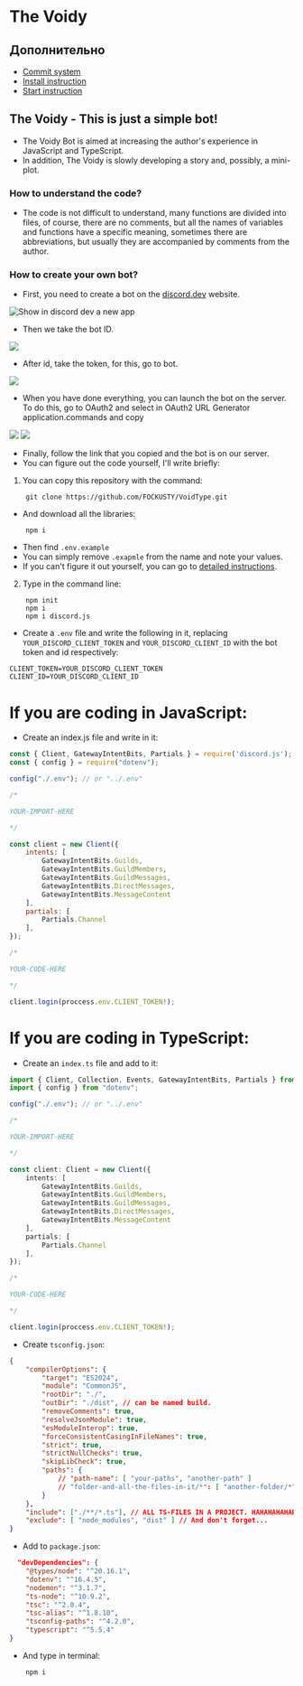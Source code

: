 # The Voidy

## Дополнительно
- [Commit system](./docs/help/readme-files/docs/commit.system-en.md)
- [Install instruction](./docs/help/readme-files/install/instruction-en.md)
- [Start instruction](./docs/help/readme-files/start/instruction-en.md)

## The Voidy - This is just a simple bot!
- The Voidy Bot is aimed at increasing the author's experience in JavaScript and TypeScript.
- In addition, The Voidy is slowly developing a story and, possibly, a mini-plot.

### How to understand the code?
- The code is not difficult to understand, many functions are divided into files, of course, there are no comments, but all the names of variables and functions have a specific meaning, sometimes there are abbreviations, but usually they are accompanied by comments from the author.

### How to create your own bot?
- First, you need to create a bot on the [discord.dev](https://discord.com/developers/applications) website.

<picture>
	<img alt="Show in discord dev a new app" src="./docs/help/pictures/newapp.png">
</picture>

- Then we take the bot ID.

<picture>
	<img src="./docs/help/pictures/app.png">
</picture>

- After id, take the token, for this, go to bot.

<picture>
	<img src="./docs/help/pictures/token.png">
</picture>

- When you have done everything, you can launch the bot on the server. To do this, go to OAuth2 and select in OAuth2 URL Generator application.commands and copy

<picture>
	<img src="./docs/help/pictures/OAuth2.png">
</picture>

<picture>
	<img src="./docs/help/pictures/OAuth2URLGenerator.png">
</picture>

- Finally, follow the link that you copied and the bot is on our server.
- You can figure out the code yourself, I'll write briefly:
1. You can copy this repository with the command:

```
	git clone https://github.com/FOCKUSTY/VoidType.git
```

- And download all the libraries:

```
	npm i
```

- Then find `.env.example`
- You can simply remove `.exapmle` from the name and note your values.
- If you can't figure it out yourself, you can go to [detailed instructions](./docs/help/readme-files/install/instruction-en.md).

2. Type in the command line:

```
	npm init
	npm i
	npm i discord.js
```

- Create a `.env` file and write the following in it, replacing `YOUR_DISCORD_CLIENT_TOKEN` and `YOUR_DISCORD_CLIENT_ID` with the bot token and id respectively:

```
CLIENT_TOKEN=YOUR_DISCORD_CLIENT_TOKEN
CLIENT_ID=YOUR_DISCORD_CLIENT_ID
```

# If you are coding in JavaScript:

- Create an index.js file and write in it:

```js
const { Client, GatewayIntentBits, Partials } = require('discord.js');
const { config } = require("dotenv");

config("./.env"); // or "../.env"

/*

YOUR-IMPORT-HERE

*/

const client = new Client({
	intents: [
		GatewayIntentBits.Guilds,
		GatewayIntentBits.GuildMembers,
		GatewayIntentBits.GuildMessages,
		GatewayIntentBits.DirectMessages,
		GatewayIntentBits.MessageContent
	],
	partials: [
		Partials.Channel
	],
});

/*

YOUR-CODE-HERE

*/

client.login(proccess.env.CLIENT_TOKEN!);
```

# If you are coding in TypeScript:

- Create an `index.ts` file and add to it:

```ts
import { Client, Collection, Events, GatewayIntentBits, Partials } from 'discord.js';
import { config } from "dotenv";

config("./.env"); // or "../.env"

/*

YOUR-IMPORT-HERE

*/

const client: Client = new Client({
	intents: [
		GatewayIntentBits.Guilds,
		GatewayIntentBits.GuildMembers,
		GatewayIntentBits.GuildMessages,
		GatewayIntentBits.DirectMessages,
		GatewayIntentBits.MessageContent
	],
	partials: [
		Partials.Channel
	],
});

/*

YOUR-CODE-HERE

*/

client.login(proccess.env.CLIENT_TOKEN!);
```

- Create `tsconfig.json`:
```json
{
	"compilerOptions": {
		"target": "ES2024",
		"module": "CommonJS",
		"rootDir": "./",
		"outDir": "./dist", // can be named build.
		"removeComments": true,
		"resolveJsonModule": true,
		"esModuleInterop": true,
		"forceConsistentCasingInFileNames": true,
		"strict": true,
		"strictNullChecks": true,
		"skipLibCheck": true,
		"paths": {
			// "path-name": [ "your-paths", "another-path" ]
			// "folder-and-all-the-files-in-it/*": [ "another-folder/*", "another/*", "and-this-file.yea" ]
		}
	},
	"include": ["./**/*.ts"], // ALL TS-FILES IN A PROJECT. HAHAHAHAHAHAHHA.
	"exclude": [ "node_modules", "dist" ] // And don't forget...
}
```

- Add to `package.json`:
```json
  "devDependencies": {
    "@types/node": "^20.16.1",
    "dotenv": "^16.4.5",
    "nodemon": "^3.1.7",
    "ts-node": "^10.9.2",
    "tsc": "^2.0.4",
    "tsc-alias": "^1.8.10",
    "tsconfig-paths": "^4.2.0",
    "typescript": "^5.5.4"
}
```

- And type in terminal:

```
	npm i
```